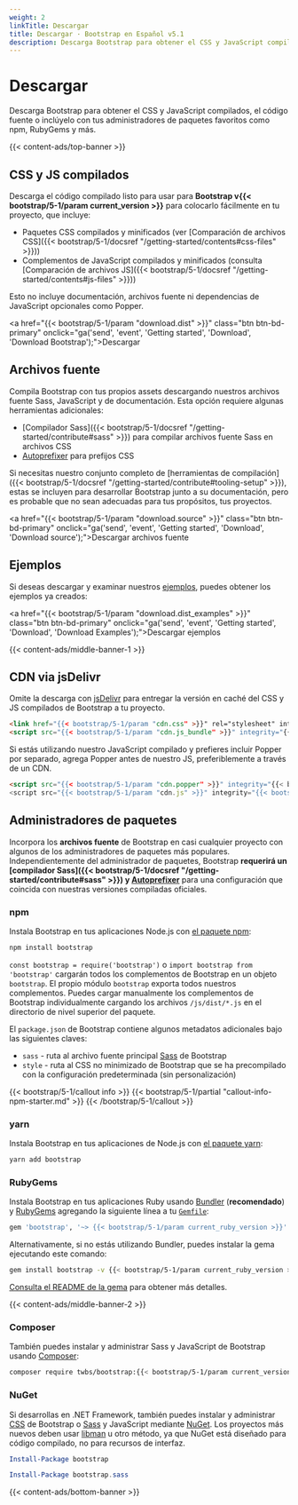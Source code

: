 ```yaml
---
weight: 2
linkTitle: Descargar
title: Descargar · Bootstrap en Español v5.1
description: Descarga Bootstrap para obtener el CSS y JavaScript compilados, el código fuente o inclúyelo con tus administradores de paquetes favoritos como npm, RubyGems y más.
---
```


# Descargar

Descarga Bootstrap para obtener el CSS y JavaScript compilados, el código fuente o inclúyelo con tus administradores de paquetes favoritos como npm, RubyGems y más.

{{< content-ads/top-banner >}}

## CSS y JS compilados

Descarga el código compilado listo para usar para **Bootstrap v{{< bootstrap/5-1/param current_version >}}** para colocarlo fácilmente en tu proyecto, que incluye:

- Paquetes CSS compilados y minificados (ver [Comparación de archivos CSS]({{< bootstrap/5-1/docsref "/getting-started/contents#css-files" >}}))
- Complementos de JavaScript compilados y minificados (consulta [Comparación de archivos JS]({{< bootstrap/5-1/docsref "/getting-started/contents#js-files" >}}))

Esto no incluye documentación, archivos fuente ni dependencias de JavaScript opcionales como Popper.

<a href="{{< bootstrap/5-1/param "download.dist" >}}" class="btn btn-bd-primary" onclick="ga('send', 'event', 'Getting started', 'Download', 'Download Bootstrap');">Descargar</a>

## Archivos fuente

Compila Bootstrap con tus propios assets descargando nuestros archivos fuente Sass, JavaScript y de documentación. Esta opción requiere algunas herramientas adicionales:

- [Compilador Sass]({{< bootstrap/5-1/docsref "/getting-started/contribute#sass" >}}) para compilar archivos fuente Sass en archivos CSS
- [Autoprefixer](https://github.com/postcss/autoprefixer) para prefijos CSS

Si necesitas nuestro conjunto completo de [herramientas de compilación]({{< bootstrap/5-1/docsref "/getting-started/contribute#tooling-setup" >}}), estas se incluyen para desarrollar Bootstrap junto a su documentación, pero es probable que no sean adecuadas para tus propósitos, tus proyectos.

<a href="{{< bootstrap/5-1/param "download.source" >}}" class="btn btn-bd-primary" onclick="ga('send', 'event', 'Getting started', 'Download', 'Download source');">Descargar archivos fuente</a>

## Ejemplos

Si deseas descargar y examinar nuestros [ejemplos](https://getbootstrap.com/docs/5.1/examples/), puedes obtener los ejemplos ya creados:

<a href="{{< bootstrap/5-1/param "download.dist_examples" >}}" class="btn btn-bd-primary" onclick="ga('send', 'event', 'Getting started', 'Download', 'Download Examples');">Descargar ejemplos</a>

{{< content-ads/middle-banner-1 >}}

## CDN via jsDelivr

Omite la descarga con [jsDelivr](https://www.jsdelivr.com/) para entregar la versión en caché del CSS y JS compilados de Bootstrap a tu proyecto.

```html
<link href="{{< bootstrap/5-1/param "cdn.css" >}}" rel="stylesheet" integrity="{{< bootstrap/5-1/param "cdn.css_hash" >}}" crossorigin="anonymous">
<script src="{{< bootstrap/5-1/param "cdn.js_bundle" >}}" integrity="{{< bootstrap/5-1/param "cdn.js_bundle_hash" >}}" crossorigin="anonymous"></script>
```

Si estás utilizando nuestro JavaScript compilado y prefieres incluir Popper por separado, agrega Popper antes de nuestro JS, preferiblemente a través de un CDN.

```html
<script src="{{< bootstrap/5-1/param "cdn.popper" >}}" integrity="{{< bootstrap/5-1/param "cdn.popper_hash" >}}" crossorigin="anonymous"></script>
<script src="{{< bootstrap/5-1/param "cdn.js" >}}" integrity="{{< bootstrap/5-1/param "cdn.js_hash" >}}" crossorigin="anonymous"></script>
```

## Administradores de paquetes

Incorpora los **archivos fuente** de Bootstrap en casi cualquier proyecto con algunos de los administradores de paquetes más populares. Independientemente del administrador de paquetes, Bootstrap **requerirá un [compilador Sass]({{< bootstrap/5-1/docsref "/getting-started/contribute#sass" >}}) y [Autoprefixer](https://github.com/postcss/autoprefixer)** para una configuración que coincida con nuestras versiones compiladas oficiales.

### npm

Instala Bootstrap en tus aplicaciones Node.js con [el paquete npm](https://www.npmjs.com/package/bootstrap):

```sh
npm install bootstrap
```

`const bootstrap = require('bootstrap')` o `import bootstrap from 'bootstrap'` cargarán todos los complementos de Bootstrap en un objeto `bootstrap`.
El propio módulo `bootstrap` exporta todos nuestros complementos. Puedes cargar manualmente los complementos de Bootstrap individualmente cargando los archivos `/js/dist/*.js` en el directorio de nivel superior del paquete.

El `package.json` de Bootstrap contiene algunos metadatos adicionales bajo las siguientes claves:

- `sass` - ruta al archivo fuente principal [Sass](https://sass-lang.com/) de Bootstrap
- `style` - ruta al CSS no minimizado de Bootstrap que se ha precompilado con la configuración predeterminada (sin personalización)

{{< bootstrap/5-1/callout info >}}
{{< bootstrap/5-1/partial "callout-info-npm-starter.md" >}}
{{< /bootstrap/5-1/callout >}}

### yarn

Instala Bootstrap en tus aplicaciones de Node.js con [el paquete yarn](https://yarnpkg.com/en/package/bootstrap):

```sh
yarn add bootstrap
```

### RubyGems

Instala Bootstrap en tus aplicaciones Ruby usando [Bundler](https://bundler.io/) (**recomendado**) y [RubyGems](https://rubygems.org/) agregando la siguiente línea a tu [`Gemfile`](https://bundler.io/gemfile.html):

```ruby
gem 'bootstrap', '~> {{< bootstrap/5-1/param current_ruby_version >}}'
```

Alternativamente, si no estás utilizando Bundler, puedes instalar la gema ejecutando este comando:

```sh
gem install bootstrap -v {{< bootstrap/5-1/param current_ruby_version >}}
```

[Consulta el README de la gema](https://github.com/twbs/bootstrap-rubygem/blob/master/README.md) para obtener más detalles.

{{< content-ads/middle-banner-2 >}}

### Composer

También puedes instalar y administrar Sass y JavaScript de Bootstrap usando [Composer](https://getcomposer.org/):

```sh
composer require twbs/bootstrap:{{< bootstrap/5-1/param current_version >}}
```

### NuGet

Si desarrollas en .NET Framework, también puedes instalar y administrar [CSS](https://www.nuget.org/packages/bootstrap/) de Bootstrap o [Sass](https://www.nuget.org/packages/bootstrap.sass/) y JavaScript mediante [NuGet](https://www.nuget.org/). Los proyectos más nuevos deben usar [libman](https://docs.microsoft.com/en-us/aspnet/core/client-side/libman/) u otro método, ya que NuGet está diseñado para código compilado, no para recursos de interfaz.

```powershell
Install-Package bootstrap
```

```powershell
Install-Package bootstrap.sass
```

{{< content-ads/bottom-banner >}}